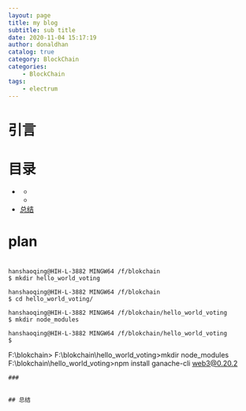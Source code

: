 ```yaml
---
layout: page
title: my blog
subtitle: sub title
date: 2020-11-04 15:17:19
author: donaldhan
catalog: true
category: BlockChain
categories:
    - BlockChain
tags:
    - electrum
---
```


# 引言


# 目录
* [](#)
    * [](#)
    * [](#)
* [总结](#总结)


# plan

###
```

hanshaoqing@HIH-L-3882 MINGW64 /f/blokchain
$ mkdir hello_world_voting

hanshaoqing@HIH-L-3882 MINGW64 /f/blokchain
$ cd hello_world_voting/

hanshaoqing@HIH-L-3882 MINGW64 /f/blokchain/hello_world_voting
$ mkdir node_modules

hanshaoqing@HIH-L-3882 MINGW64 /f/blokchain/hello_world_voting
$

```
F:\blokchain>
F:\blokchain\hello_world_voting>mkdir node_modules
F:\blokchain\hello_world_voting>npm install ganache-cli web3@0.20.2

```
###


## 总结
